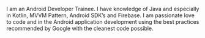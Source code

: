 I am an Android Developer Trainee. I have knowledge of Java and especially in Kotlin, MVVM Pattern, Android SDK’s and Firebase. I am passionate love to code and in the Android application development using the best practices recommended by Google with the cleanest code possible.

